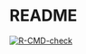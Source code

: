 
# README

<!-- badges: start -->
[![R-CMD-check](https://github.com/aniruhil/targeting/actions/workflows/R-CMD-check.yaml/badge.svg)](https://github.com/aniruhil/targeting/actions/workflows/R-CMD-check.yaml)
<!-- badges: end -->


